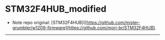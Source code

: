 # STM32F4HUB_modified

- Note repo original: [STM32F4HUB]([https://github.com/mister-grumbler/w1209-firmware](https://github.com/mori-br/STM32F4HUB).

----------------
